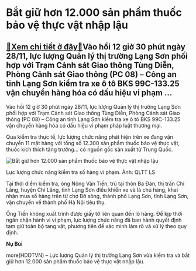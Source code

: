 Bắt giữ hơn 12.000 sản phẩm thuốc bảo vệ thực vật nhập lậu
==========================================================

[:gift:Xem chi tiết ở đây:gift:](https://hddtvn.com/bat-giu-hon-12-000-san-pham-thuoc-bao-ve-thuc-vat-nhap-lau/)Vào hồi 12 giờ 30 phút ngày 28/11, lực lượng Quản lý thị trường Lạng Sơn phối hợp với Trạm Cảnh sát Giao thông Tùng Diễn, Phòng Cảnh sát Giao thông (PC 08) – Công an tỉnh Lạng Sơn kiểm tra xe ô tô BKS 99C-133.25 vận chuyển hàng hóa có dấu hiệu vi phạm …
-------------------------------------------------------------------------------------------------------------------------------------------------------------------------------------------------------------------------------------------------------------


Vào hồi 12 giờ 30 phút ngày 28/11, lực lượng Quản lý thị trường Lạng Sơn phối hợp với Trạm Cảnh sát Giao thông Tùng Diễn, Phòng Cảnh sát Giao thông (PC 08) – Công an tỉnh Lạng Sơn kiểm tra xe ô tô BKS 99C-133.25 vận chuyển hàng hóa có dấu hiệu vi phạm pháp luật thương mại.


Qua kiểm tra thực tế, lực lượng chức năng phát hiện trên xe đang vận chuyển 11 mặt hàng với tổng số 12.300 sản phẩm thuốc bảo vệ thực vật, thuốc kích thích tăng trưởng… có nguồn gốc sản xuất từ Trung Quốc.





![Bắt giữ hơn 12.000 sản phẩm thuốc bảo vệ thực vật nhập lậu](https://hddtvn.com/wp-content/uploads/2021/01/1754_qlttlson.jpg "Bắt giữ hơn 12.000 sản phẩm thuốc bảo vệ thực vật nhập lậu")


Lực lượng chức năng kiểm tra số hàng vi phạm. Ảnh: QLTT LS



Tại thời điểm kiểm tra, ông Nông Văn Tiến, trú tại thôn Ba Đàn, thị trấn Chi Lăng, huyện Chi Lăng, tỉnh Lạng Sơn điều khiển xe và là chủ hàng, khai nhận mua số hàng trên từ chợ Bờ sông, thành phố Lạng Sơn, tỉnh Lạng Sơn, vận chuyển về thành phố Hà Nội tiêu thụ.


Ông Tiến không xuất trình được giấy tờ liên quan đến lô hàng. Để kịp thời ngăn chặn hành vi vi phạm, lực lượng chức năng đã ban hành quyết định tạm giữ toàn bộ tang vật, phương tiện để xác minh làm rõ và xử lý theo quy định.




**Nụ Bùi**



more(HDDTVN) – Lực lượng Quản lý thị trường Lạng Sơn vừa kiểm tra và bắt giữ hơn 12.000 sản phẩm thuốc bảo vệ thực vật nhập lậu.

